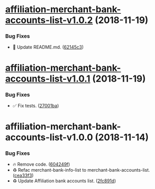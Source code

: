 # [affiliation-merchant-bank-accounts-list-v1.0.2](https://github.com/stone-payments/affiliation-web-components/compare/affiliation-merchant-bank-accounts-list-v1.0.1...affiliation-merchant-bank-accounts-list-v1.0.2) (2018-11-19)


### Bug Fixes

* :memo: Update README.md. ([62145c3](https://github.com/stone-payments/affiliation-web-components/commit/62145c3))

# [affiliation-merchant-bank-accounts-list-v1.0.1](https://github.com/stone-payments/affiliation-web-components/compare/affiliation-merchant-bank-accounts-list-v1.0.0...affiliation-merchant-bank-accounts-list-v1.0.1) (2018-11-19)


### Bug Fixes

* :white_check_mark: Fix tests. ([27001ba](https://github.com/stone-payments/affiliation-web-components/commit/27001ba))

# affiliation-merchant-bank-accounts-list-v1.0.0 (2018-11-14)


### Bug Fixes

* :fire: Remove code. ([604249f](https://github.com/stone-payments/affiliation-web-components/commit/604249f))
* :recycle: Refac merchant-bank-info-list to merchant-bank-accounts-list. ([cea33f3](https://github.com/stone-payments/affiliation-web-components/commit/cea33f3))
* :recycle: Update Affiliation bank accounts list. ([2fc891d](https://github.com/stone-payments/affiliation-web-components/commit/2fc891d))
